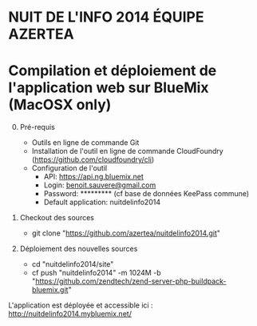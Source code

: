 NUIT DE L'INFO 2014
ÉQUIPE AZERTEA
===============

# Compilation et déploiement de l'application web sur BlueMix (MacOSX only)

0. Pré-requis
    - Outils en ligne de commande Git
    - Installation de l'outil en ligne de commande CloudFoundry (https://github.com/cloudfoundry/cli)
    - Configuration de l'outil
        * API: https://api.ng.bluemix.net
        * Login: benoit.sauvere@gmail.com
        * Password: ********* (cf base de données KeePass commune)
        * Default application: nuitdelinfo2014


1. Checkout des sources 
    - git clone "https://github.com/azertea/nuitdelinfo2014.git"

2. Déploiement des nouvelles sources
    - cd "nuitdelinfo2014/site"
    - cf push "nuitdelinfo2014" -m 1024M -b "https://github.com/zendtech/zend-server-php-buildpack-bluemix.git"

L'application est déployée et accessible ici : http://nuitdelinfo2014.mybluemix.net/ 




